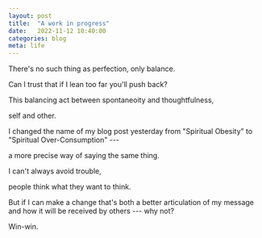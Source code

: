 ```yaml
---
layout: post
title:  "A work in progress"
date:   2022-11-12 10:40:00
categories: blog
meta: life
---
```


There's no such thing as perfection, only balance.

Can I trust that if I lean too far you'll push back?

This balancing act between spontaneoity and thoughtfulness,

self and other.

I changed the name of my blog post yesterday from "Spiritual Obesity" to "Spiritual Over-Consumption" ---

a more precise way of saying the same thing.

I can't always avoid trouble,

people think what they want to think.

But if I can make a change that's both a better articulation of my message and how it will be received by others --- why not?

Win-win.
